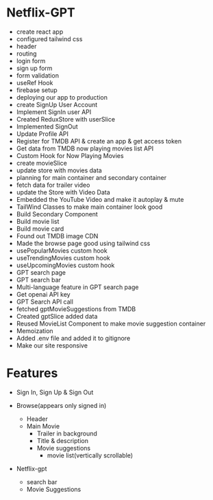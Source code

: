 # Netflix-GPT

- create react app
- configured tailwind css
- header
- routing
- login form
- sign up form
- form validation
- useRef Hook
- firebase setup
- deploying our app to production
- create SignUp User Account
- Implement SignIn user API
- Created ReduxStore with userSlice
- Implemented SignOut 
- Update Profile API
- Register for TMDB API & create an app & get access token
- Get data from TMDB now playing movies list API
- Custom Hook for Now Playing Movies
- create movieSlice
- update store with movies data
- planning for main container and secondary container
- fetch data for trailer video
- update the Store with Video Data
- Embedded the YouTube Video and make it autoplay & mute
- TailWind Classes to make main container look good
- Build Secondary Component
- Build movie list
- Build movie card
- Found out TMDB image CDN
- Made the browse page good using tailwind css
- usePopularMovies custom hook
- useTrendingMovies custom hook
- useUpcomingMovies custom hook
- GPT search page
- GPT search bar
- Multi-language feature in GPT search page
- Get openai API key
- GPT Search API call
- fetched gptMovieSuggestions from TMDB
- Created gptSlice added data
- Reused MovieList Component to make movie suggestion container
- Memoization
- Added .env file and added it to gitignore
- Make our site responsive


# Features

- Sign In, Sign Up & Sign Out

- Browse(appears only signed in)
    - Header
    - Main Movie
        - Trailer in background
        - Title & description
        - Movie suggestions
            - movie list(vertically scrollable)

- Netflix-gpt
    - search bar
    - Movie Suggestions